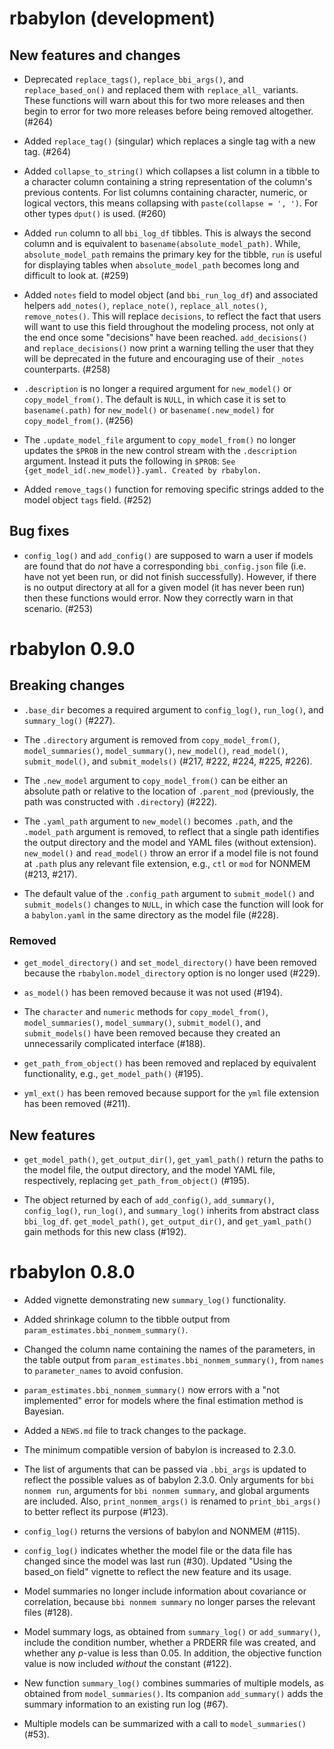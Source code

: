 # rbabylon (development)

## New features and changes

* Deprecated `replace_tags()`, `replace_bbi_args()`, and `replace_based_on()`
and replaced them with `replace_all_` variants. These functions will warn about
this for two more releases and then begin to error for two more releases before
being removed altogether. (#264)

* Added `replace_tag()` (singular) which replaces a single tag with a new tag.
(#264)

* Added `collapse_to_string()` which collapses a list column in a tibble to a
character column containing a string representation of the column's previous
contents. For list columns containing character, numeric, or logical vectors,
this means collapsing with `paste(collapse = ', ')`. For other types `dput()` is
used. (#260)

* Added `run` column to all `bbi_log_df` tibbles. This is always the second
column and is equivalent to `basename(absolute_model_path)`. While,
`absolute_model_path` remains the primary key for the tibble, `run` is useful
for displaying tables when `absolute_model_path` becomes long and difficult to
look at. (#259)

* Added `notes` field to model object (and `bbi_run_log_df`) and associated
helpers `add_notes()`, `replace_note()`, `replace_all_notes()`,
`remove_notes()`. This will replace `decisions`, to reflect the fact that users
will want to use this field throughout the modeling process, not only at the end
once some "decisions" have been reached. `add_decisions()` and
`replace_decisions()` now print a warning telling the user that they will be
deprecated in the future and encouraging use of their `_notes` counterparts.
(#258)
  
* `.description` is no longer a required argument for `new_model()` or
`copy_model_from()`. The default is `NULL`, in which case it is set to
`basename(.path)` for `new_model()` or `basename(.new_model)` for
`copy_model_from()`. (#256)

* The `.update_model_file` argument to `copy_model_from()` no longer updates the
`$PROB` in the new control stream with the `.description` argument. Instead it
puts the following in `$PROB`: `See {get_model_id(.new_model)}.yaml. Created by
rbabylon.`

* Added `remove_tags()` function for removing specific strings added to the
model object `tags` field. (#252)
  
## Bug fixes

* `config_log()` and `add_config()` are supposed to warn a user if models are
found that do _not_ have a corresponding `bbi_config.json` file (i.e. have not
yet been run, or did not finish successfully). However, if there is no output
directory at all for a given model (it has never been run) then these functions
would error. Now they correctly warn in that scenario. (#253)

# rbabylon 0.9.0

## Breaking changes

* `.base_dir` becomes a required argument to `config_log()`, `run_log()`, and 
  `summary_log()` (#227).

* The `.directory` argument is removed from `copy_model_from()`, 
  `model_summaries()`, `model_summary()`, `new_model()`, `read_model()`, 
  `submit_model()`, and `submit_models()` (#217, #222, #224, #225, #226).
  
* The `.new_model` argument to `copy_model_from()` can be either an absolute 
  path or relative to the location of `.parent_mod` (previously, the path was 
  constructed with `.directory`) (#222).

* The `.yaml_path` argument to `new_model()` becomes `.path`, and the 
  `.model_path` argument is removed, to reflect that a single path identifies 
  the output directory and the model and YAML files (without extension). 
  `new_model()` and `read_model()` throw an error if a model file is not found
  at `.path` plus any relevant file extension, e.g., `ctl` or `mod` for NONMEM 
  (#213, #217).
  
* The default value of the `.config_path` argument to `submit_model()` and 
  `submit_models()` changes to `NULL`, in which case the function will look for
  a `babylon.yaml` in the same directory as the model file (#228).
  
### Removed

* `get_model_directory()` and `set_model_directory()` have been removed because
  the `rbabylon.model_directory` option is no longer used (#229).

* `as_model()` has been removed because it was not used (#194).

* The `character` and `numeric` methods for `copy_model_from()`, 
  `model_summaries()`, `model_summary()`, `submit_model()`, and 
  `submit_models()` have been removed because they created an unnecessarily 
  complicated interface (#188).
  
* `get_path_from_object()` has been removed and replaced by equivalent 
  functionality, e.g., `get_model_path()` (#195).

* `yml_ext()` has been removed because support for the `yml` file extension has 
  been removed (#211).

## New features

* `get_model_path()`, `get_output_dir()`, `get_yaml_path()` return the paths to 
  the model file, the output directory, and the model YAML file, respectively,
  replacing `get_path_from_object()` (#195).

* The object returned by each of `add_config()`, `add_summary()`, 
  `config_log()`, `run_log()`, and `summary_log()` inherits from abstract class
  `bbi_log_df`. `get_model_path()`, `get_output_dir()`, and `get_yaml_path()` 
  gain methods for this new class (#192).

# rbabylon 0.8.0

* Added vignette demonstrating new `summary_log()` functionality.

* Added shrinkage column to the tibble output from `param_estimates.bbi_nonmem_summary()`. 

* Changed the column name containing the names of the parameters, in the table output from `param_estimates.bbi_nonmem_summary()`, from `names` to `parameter_names` to avoid confusion.

* `param_estimates.bbi_nonmem_summary()` now errors with a "not implemented" error for 
  models where the final estimation method is Bayesian.

* Added a `NEWS.md` file to track changes to the package.

* The minimum compatible version of babylon is increased to 2.3.0. 

* The list of arguments that can be passed via `.bbi_args` is updated to reflect
  the possible values as of babylon 2.3.0. Only arguments for `bbi nonmem run`, 
  arguments for `bbi nonmem summary`, and global arguments are included. Also,
  `print_nonmem_args()` is renamed to `print_bbi_args()` to better reflect its 
  purpose (#123).
  
* `config_log()` returns the versions of babylon and NONMEM (#115).

* `config_log()` indicates whether the model file or the data file has changed
  since the model was last run (#30). Updated "Using the based_on field" vignette
  to reflect the new feature and its usage.
  
* Model summaries no longer include information about covariance or correlation,
  because `bbi nonmem summary` no longer parses the relevant files (#128).
  
* Model summary logs, as obtained from `summary_log()` or `add_summary()`, 
  include the condition number, whether a PRDERR file was created, and whether
  any _p_-value is less than 0.05. In addition, the objective function value is
  now included _without_ the constant (#122).
  
* New function `summary_log()` combines summaries of multiple models, as 
  obtained from `model_summaries()`. Its companion `add_summary()` adds the
  summary information to an existing run log (#67).

* Multiple models can be summarized with a call to `model_summaries()` (#53).
